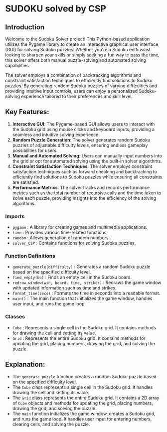 # SUDOKU solved by CSP 

## Introduction 
Welcome to the Sudoku Solver project! This Python-based application utilizes the Pygame library to create an interactive graphical user interface (GUI) for solving Sudoku puzzles. Whether you're a Sudoku enthusiast looking to sharpen your skills or simply seeking a fun way to pass the time, this solver offers both manual puzzle-solving and automated solving capabilities.

The solver employs a combination of backtracking algorithms and constraint satisfaction techniques to efficiently find solutions to Sudoku puzzles. By generating random Sudoku puzzles of varying difficulties and providing intuitive input controls, users can enjoy a personalized Sudoku-solving experience tailored to their preferences and skill level.

## Key Features:
1. **Interactive GUI**: The Pygame-based GUI allows users to interact with the Sudoku grid using mouse clicks and keyboard inputs, providing a seamless and intuitive solving experience.
2. **Random Puzzle Generation**: The solver generates random Sudoku puzzles of adjustable difficulty levels, ensuring endless gameplay possibilities for users.
3. **Manual and Automated Solving**: Users can manually input numbers into the grid or opt for automated solving using the built-in solver algorithms.
4. **Constraint Satisfaction Techniques**: The solver employs constraint satisfaction techniques such as forward checking and backtracking to efficiently find solutions to Sudoku puzzles while ensuring all constraints are satisfied.
5. **Performance Metrics**: The solver tracks and records performance metrics such as the total number of recursive calls and the time taken to solve each puzzle, providing insights into the efficiency of the solving algorithms.

### Imports
- `pygame` : A library for creating games and multimedia applications.
- `time` : Provides various time-related functions.
- `random` : Allows generation of random numbers.
- `solver_CSP` : Contains functions for solving Sudoku puzzles.

### Function Definitions
- `generate_puzzle(difficulty)` : Generates a random Sudoku puzzle based on the specified difficulty level.
- `find_empty(bo)` : Finds an empty cell in the Sudoku board.
- `redraw_window(win, board, time, strikes)` : Redraws the game window with updated information such as time and strikes.
- `format_time(secs)` : Formats the time in seconds into a readable format.
- `main()` : The main function that initializes the game window, handles user input, and runs the game loop.

### Classes
- `Cube` : Represents a single cell in the Sudoku grid. It contains methods for drawing the cell and setting its value.
- `Grid` : Represents the entire Sudoku grid. It contains methods for updating the grid, placing numbers, drawing the grid, and solving the puzzle.

## Explanation:
- The ```generate_puzzle``` function creates a random Sudoku puzzle based on the specified difficulty level.
- The ```Cube``` class represents a single cell in the Sudoku grid. It handles drawing the cell and setting its value.
- The ```Grid``` class represents the entire Sudoku grid. It contains a 2D array of ```Cube``` objects and methods for updating the grid, placing numbers, drawing the grid, and solving the puzzle.
- The ```main``` function initializes the game window, creates a Sudoku grid, and runs the game loop. It handles user input for entering numbers, clearing cells, and solving the puzzle.
